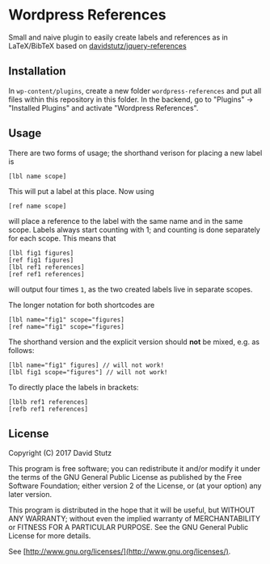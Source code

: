 # Wordpress References

Small and naive plugin to easily create labels and references as in LaTeX/BibTeX based on [davidstutz/jquery-references](https://github.com/davidstutz/jquery-references)

## Installation

In `wp-content/plugins`, create a new folder `wordpress-references` and put all files within this repository in this folder. In the backend, go to "Plugins" -> "Installed Plugins" and activate "Wordpress References".

## Usage

There are two forms of usage; the shorthand verison for placing a new label is

    [lbl name scope]

This will put a label at this place. Now using

    [ref name scope]

will place a reference to the label with the same name and in the same scope. Labels always start counting with 1; and counting is done separately for each scope. This means that

    [lbl fig1 figures]
    [ref fig1 figures]
    [lbl ref1 references]
    [ref ref1 references]

will output four times `1`, as the two created labels live in separate scopes.

The longer notation for both shortcodes are

    [lbl name="fig1" scope="figures]
    [ref name="fig1" scope="figures]

The shorthand version and the explicit version should **not** be mixed, e.g. as follows:

    [lbl name="fig1" figures] // will not work!
    [lbl fig1 scope="figures"] // will not work!

To directly place the labels in brackets:

    [lblb ref1 references]
    [refb ref1 references]

## License

Copyright (C) 2017 David Stutz

This program is free software; you can redistribute it and/or modify it under the terms of the GNU General Public License as published by the Free Software Foundation; either version 2 of the License, or (at your option) any later version.

This program is distributed in the hope that it will be useful, but WITHOUT ANY WARRANTY; without even the implied warranty of MERCHANTABILITY or FITNESS FOR A PARTICULAR PURPOSE.  See the GNU General Public License for more details.

See [http://www.gnu.org/licenses/](http://www.gnu.org/licenses/).